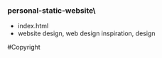 ### personal-static-website\
 - index.html
 - website design, web design inspiration, design


#Copyright
